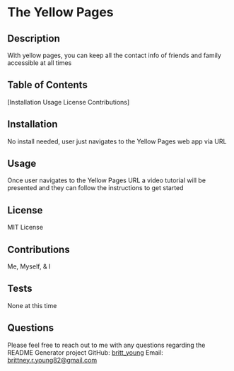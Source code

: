 # The Yellow Pages
  
   

  ## Description
  With yellow pages, you can keep all the contact info of friends and family accessible at all times
  
  ## Table of Contents
  [Installation
Usage
License
Contributions] 
  
  ## Installation
  No install needed, user just navigates to the Yellow Pages web app via URL
  
  ## Usage
  Once user navigates to the Yellow Pages URL a video tutorial will be presented and they can follow the instructions to get started
  
  ## License
  MIT License
  
  
  ## Contributions
  Me, Myself, & I
  
  ## Tests
  None at this time
  
  ## Questions
  Please feel free to reach out to me with any questions regarding the README Generator project
  GitHub: [britt_young](https://github.com/britt_young)
  Email: brittney.r.young82@gmail.com
    